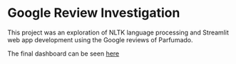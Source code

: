 # Google Review Investigation

This project was an exploration of NLTK language processing and Streamlit web app development using the Google reviews of Parfumado.  

The final dashboard can be seen [here](https://mvvanwie20-parfume-sa-quickstart-2l6euh.streamlitapp.com/)
